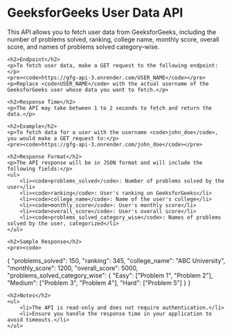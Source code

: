 <!DOCTYPE html>
<html lang="en">
<head>
    <meta charset="UTF-8">
    <meta name="viewport" content="width=device-width, initial-scale=1.0">
    <title>GeeksforGeeks User Data API</title>
</head>
<body>
    <h1>GeeksforGeeks User Data API</h1>
    <p>This API allows you to fetch user data from GeeksforGeeks, including the number of problems solved, ranking, college name, monthly score, overall score, and names of problems solved category-wise.</p>

    <h2>Endpoint</h2>
    <p>To fetch user data, make a GET request to the following endpoint:</p>
    <pre><code>https://gfg-api-3.onrender.com/USER_NAME</code></pre>
    <p>Replace <code>USER_NAME</code> with the actual username of the GeeksforGeeks user whose data you want to fetch.</p>

    <h2>Response Time</h2>
    <p>The API may take between 1 to 2 seconds to fetch and return the data.</p>

    <h2>Example</h2>
    <p>To fetch data for a user with the username <code>john_doe</code>, you would make a GET request to:</p>
    <pre><code>https://gfg-api-3.onrender.com/john_doe</code></pre>

    <h2>Response Format</h2>
    <p>The API response will be in JSON format and will include the following fields:</p>
    <ul>
        <li><code>problems_solved</code>: Number of problems solved by the user</li>
        <li><code>ranking</code>: User's ranking on GeeksforGeeks</li>
        <li><code>college_name</code>: Name of the user's college</li>
        <li><code>monthly_score</code>: User's monthly score</li>
        <li><code>overall_score</code>: User's overall score</li>
        <li><code>problems_solved_category_wise</code>: Names of problems solved by the user, categorized</li>
    </ul>

    <h2>Sample Response</h2>
    <pre><code>
{
    "problems_solved": 150,
    "ranking": 345,
    "college_name": "ABC University",
    "monthly_score": 1200,
    "overall_score": 5000,
    "problems_solved_category_wise": {
        "Easy": ["Problem 1", "Problem 2"],
        "Medium": ["Problem 3", "Problem 4"],
        "Hard": ["Problem 5"]
    }
}
    </code></pre>

    <h2>Notes</h2>
    <ul>
        <li>The API is read-only and does not require authentication.</li>
        <li>Ensure you handle the response time in your application to avoid timeouts.</li>
    </ul>
</body>
</html>
